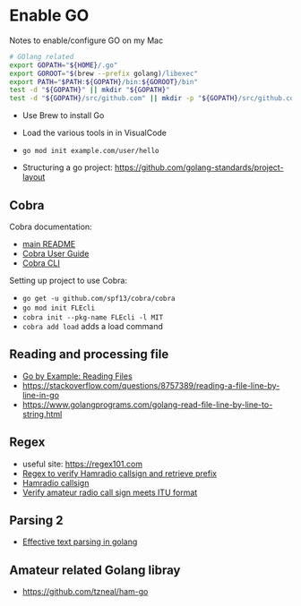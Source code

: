 # Enable GO

Notes to enable/configure GO on my Mac

```sh
# GOlang related
export GOPATH="${HOME}/.go"
export GOROOT="$(brew --prefix golang)/libexec"
export PATH="$PATH:${GOPATH}/bin:${GOROOT}/bin"
test -d "${GOPATH}" || mkdir "${GOPATH}"
test -d "${GOPATH}/src/github.com" || mkdir -p "${GOPATH}/src/github.com"
```

* Use Brew to install Go
* Load the various tools in in VisualCode

* `go mod init example.com/user/hello`
* Structuring a go project: <https://github.com/golang-standards/project-layout>

## Cobra

Cobra documentation:

* [main README](https://github.com/spf13/cobra/blob/main/README.md)
* [Cobra User Guide](https://github.com/spf13/cobra/blob/main/user_guide.md)
* [Cobra CLI](https://github.com/spf13/cobra-cli/blob/main/README.md)

Setting up project to use Cobra:

* `go get -u github.com/spf13/cobra/cobra`
* `go mod init FLEcli`
* `cobra init --pkg-name FLEcli -l MIT`
* `cobra add load` adds a load command

## Reading and processing file

* [Go by Example: Reading Files](https://gobyexample.com/reading-files)
* <https://stackoverflow.com/questions/8757389/reading-a-file-line-by-line-in-go>
* <https://www.golangprograms.com/golang-read-file-line-by-line-to-string.html>

## Regex

* useful site: <https://regex101.com>
* [Regex to verify Hamradio callsign and retrieve prefix](https://regex101.com/library/6QhGuD)
* [Hamradio callsign](https://regex101.com/library/uP6xD2)
* [Verify amateur radio call sign meets ITU format](https://regex101.com/library/gS6qG8)

## Parsing 2

* [Effective text parsing in golang](https://medium.com/@TobiasSchmidt89/effective-text-parsing-in-golang-163d13784288)

## Amateur related Golang libray

* <https://github.com/tzneal/ham-go>

